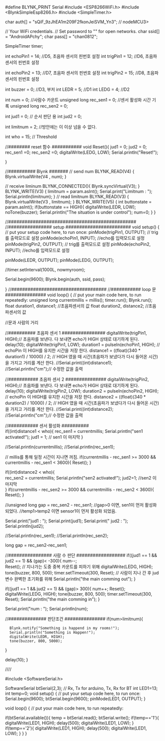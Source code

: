 #define BLYNK_PRINT Serial
#include <ESP8266WiFi.h>
#include <BlynkSimpleEsp8266.h>
#include <SimpleTimer.h>

char auth[] = "sQiF_9zJhEA1m209F2fkonJeiSVM_Yn3"; // nodeMCU3>

// Your WiFi credentials.
// Set password to "" for open networks.
char ssid[] = "AndroidAPchy";
char pass[] = "chan0812";

SimpleTimer timer;

int echoPin1 = 14; //D5, 초음파 센서의 핀번호 설정
int trigPin1 = 12; //D6, 초음파 센서의 핀번호 설정

int echoPin2 = 13; //D7, 초음파 센서의 핀번호 설정
int trigPin2 = 15; //D8, 초음파 센서의 핀번호 설정

int buzzer = 0;    //D3, 부저
int LEDR = 5;      //D1
int LEDG = 4;       //D2

int num = 0;      //사람수 카운트
unsigned long rec_sen1 = 0; //센서 활성화 시간 기록
unsigned long rec_sen2 = 0;

int jud1 = 0; // 순서 판단 용
int jud2 = 0; 

int limitnum = 2; //방안에는 이 이상 넘을 수 없다. 

int who = 15; // Threshold

//######## reset 함수 ###########
void Reset(){
jud1 = 0;
jud2 = 0;
rec_sen1 =0;
rec_sen2 =0;
digitalWrite(LEDG, LOW);
Serial.println("Reset!");

}

//########## Blynk #######
  // send num
  BLYNK_READ(V4)
  {
    Blynk.virtualWrite(V4 , num);
  }

  // receive liminum
  BLYNK_CONNECTED(){
    Blynk.syncVirtual(V3);
  }
  BLYNK_WRITE(V3)
  {
    limitnum = param.asInt();
    Serial.print("Limitnum : ");
    Serial.println(limitnum);
  }
  // read limitnum
  BLYNK_READ(V3)
  {
    Blynk.virtualWrite(V3 , limitnum);
  }
  BLYNK_WRITE(V5)
  { 
    int buttonstate =  param.asInt();
    if(buttonstate == HIGH){
      digitalWrite(LEDR, LOW);
      noTone(buzzer);
      Serial.println("The situation is under control");
      num=0;
    }
  }

  
//###############################################
//################ setup ########################
void setup() {
  // put your setup code here, to run once:
pinMode(trigPin1, OUTPUT); // trig를 출력모드로 설정
pinMode(echoPin1, INPUT); //echo를 입력모드로 설정
pinMode(trigPin2, OUTPUT); // trig를 출력모드로 설정
pinMode(echoPin2, INPUT); //echo를 입력모드로 설정

pinMode(LEDR, OUTPUT);
pinMode(LEDG, OUTPUT);

//timer.setInterval(1000L, nowmyroom);

Serial.begin(9600);
Blynk.begin(auth, ssid, pass);


}
//###################################
//########### loop 문 ###############
void loop() {
  // put your main code here, to run repeatedly:
  unsigned long currentmillis = millis();
  timer.run();
  Blynk.run();
  float duration1, distance1; //초음파센서의 값
  float duration2, distance2; //초음파센서의 값

   //문과 사람의 거리


  
  //########## 초음파 센서 1 ################
  digitalWrite(trigPin1, HIGH);// 초음파를 보낸다. 다 보내면 echo가 HIGH 상태로 대기하게 된다.
  delay(10);
  digitalWrite(trigPin1, LOW);
  duration1 = pulseIn(echoPin1, HIGH); // echoPin 이 HIGH를 유지한 시간을 저장 한다.
  distance1 = ((float)(340 * duration1) / 10000) / 2;  // HIGH 였을 때 시간(초음파가 보냈다가 다시 들어온 시간)을 가지고 거리를 계산 한다.
  //Serial.print((int)distance1);
  //Serial.println("cm");// 수정한 값을 출력

  //########### 초음파 센서 2 ###############
  digitalWrite(trigPin2, HIGH);// 초음파를 보낸다. 다 보내면 echo가 HIGH 상태로 대기하게 된다.
  delay(10);
  digitalWrite(trigPin2, LOW);
  duration2 = pulseIn(echoPin2, HIGH); // echoPin 이 HIGH를 유지한 시간을 저장 한다.
  distance2 = ((float)(340 * duration2) / 10000) / 2;  // HIGH 였을 때 시간(초음파가 보냈다가 다시 들어온 시간)을 가지고 거리를 계산 한다.
  //Serial.print((int)distance2);
  //Serial.println("cm");// 수정한 값을 출력


  //########### 센서 활성화 ##########  
  if((int)distance1 < who){
     rec_sen1 = currentmillis;
     Serial.println("sen1 activated!");
     jud1 = 1; // sen1 이 마지막
  }
  
  //Serial.println(currentmillis);
  //Serial.println(rec_sen1);

  // millis를 통해 일정 시간이 지나면 꺼짐. 
  if(currentmillis - rec_sen1 >= 3000 && currentmillis - rec_sen1 < 3600){
    Reset();
  }
 
  if((int)distance2 < who){  
      rec_sen2 = currentmillis;
      Serial.println("sen2 activated!");
      jud2=1;  //sen2 이 마지막  
  }
  if(currentmillis - rec_sen2 >= 3000 && currentmillis - rec_sen2 < 3600){
    Reset();
  }

  //unsigned long gap = rec_sen2 - rec_sen1;      //gap>0 이면, sen1이 먼저 활성화 되었다.
  //temp1>temp2 이면 sensor1이 먼저 활성화 되었음.
  
Serial.print("jud1 : ");
Serial.print(jud1);
Serial.print("     jud2 : ");
Serial.println(jud2);

//Serial.println(rec_sen1);
//Serial.println(rec_sen2);

long gap = rec_sen2-rec_sen1; 
  
  //################ 사람 수 판단 ##################
  if((jud1 == 1 && jud2 == 1) && (gap)< -300){
    num--;   
    Reset();                        // 지나가는 도중 중복 카운트를 피하기 위해
    digitalWrite(LEDG, HIGH);
    tone(buzzer, 800, 500);
    timer.setTimeout(300, Reset);  // 사람이 지나 간 후 jud 변수 완벽한 초기화를 위해
    Serial.println("the main comming out");
  }

  if((jud1 == 1 && jud2 == 1) && (gap)> 300){
    num++;
    Reset();
    digitalWrite(LEDG, HIGH);
    tone(buzzer, 800, 500);
    timer.setTimeout(300, Reset);
    Serial.println("the main comming in");
  }
  
  Serial.print("num : ");
  Serial.println(num);


  //############## 판단조건 ###############
  if(num>limitnum){
      
      Blynk.notify("Something is happend in my rooms!");
      Serial.println("Something is Happen!");
      digitalWrite(LEDR, HIGH);
      tone(buzzer, 800, 5000);
      
      
  }


  

  delay(10);
}

////

#include <SoftwareSerial.h>

SoftwareSerial btSerial(2,3); // Rx, Tx for arduino, Tx, Rx for BT
int LED1=13;
int temp=0;
void setup() {
  // put your setup code here, to run once:
Serial.begin(9600);
btSerial.begin(9600);
pinMode(LED1, OUTPUT);
}

void loop() {
  // put your main code here, to run repeatedly:

if(btSerial.available()){
  temp = btSerial.read();
  btSerial.write();
  if(temp=='1'){
    digitalWrite(LED1, HIGH);
    delay(500);
    digitalWrite(LED1, LOW);
  }
  if(temp=='2'){
    digitalWrite(LED1, HIGH);
    delay(500);
    digitalWrite(LED1, LOW);
  }
}
}
